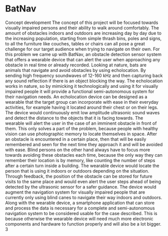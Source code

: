 # BatNav

Concept development
The concept of this project will be focused towards visually impaired persons and their ability to
walk around comfortably. The amount of obstacles indoors and outdoors are increasing day by
day due to the increasing population, starting from simple thrash bins, poles and signs, to all the
furniture like couches, tables or chairs can all pose a great challenge for our target audience
when trying to navigate on their own.
For this problem we came up with BatNav, an obstacle detection sensor system that offers a
wearable device that can alert the user when approaching any obstacle in real time or already
recorded.
Looking at nature, bats are animals that navigate and avoid obstacles by using echolocation. By
sending high frequency soundwaves of 12-160 kHz and then capturing back any sound
reflection if there is an object blocking the way. The echolocation works in nature, so by
mimicking it technologically and using it for visually impaired people it will provide a functional
semi-autonomous system for their navigation needs.
An echolocation device can be designed as a wearable that the target group can incorporate
with ease in their everyday activities, for example having it located around their chest or on their
legs. The device would continuously emit low amplitude ultrasonic sound waves and detect the
distance to the objects that it is facing towards. The wearable will alert the user in the case of an
imminent obstacle in front of them.
This only solves a part of the problem, because people with healthy vision can use photographic
memory to locate themselves in space. After an obstacle is encountered in a certain place, then
that will be easily remembered and seen for the next time they approach it and will be avoided
with ease. Blind persons on the other hand always have to focus more towards avoiding these
obstacles each time, because the only way they can remember their location is by memory, like
counting the number of steps after a certain turn inside a building.
The wearable device would locate the person that is using it indoors or outdoors depending on
the situation. Through feedback, the position of the obstacle can be stored for future visits to the
same place and would even alert the user steps ahead of being detected by the ultrasonic
sensor for a safer guidance. The device would augment the navigation system for visually
impaired people that are currently only using blind canes to navigate their way indoors and
outdoors.
Along with the wearable device, a smartphone application that can store and process the data is
necessary for a complete and semi-autonomous navigation system to be considered usable for
the case described. This is because otherwise the wearable device will need much more
electronic components and hardware to function properly and will also be a lot bigger.
3
